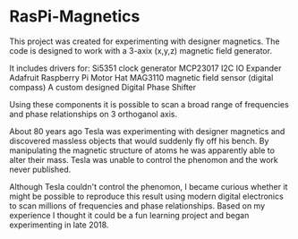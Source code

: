 # RasPi-Magnetics
This project was created for experimenting with designer magnetics.
The code is designed to work with a 3-axix (x,y,z) magnetic field generator.

It includes drivers for:
  Si5351 clock generator
  MCP23017 I2C IO Expander
  Adafruit Raspberry Pi Motor Hat
  MAG3110 magnetic field sensor (digital compass)
  A custom designed Digital Phase Shifter

Using these components it is possible to scan a broad range of frequencies
and phase relationships on 3 orthoganol axis.

About 80 years ago Tesla was experimenting with designer magnetics
and discovered massless objects that would suddenly fly off his bench.
By manipulating the magnetic structure of atoms he was apparently able
to alter their mass.  Tesla was unable to control the phenomon and
the work never published.

Although Tesla couldn't control the phenomon, I became curious whether
it might be possible to reproduce this result using modern digital electronics
to scan millions of frequencies and phase relationships.  Based on my
experience I thought it could be a fun learning project and began
experimenting in late 2018.
